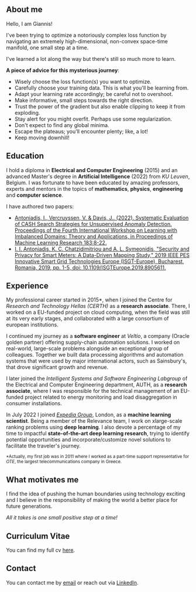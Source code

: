 ## About me

Hello, I am Giannis!

I've been trying to optimize a notoriously complex loss function by navigating an extremely high-dimensional, non-convex space-time manifold, one small step at a time.

I've learned a lot along the way but there's still so much more to learn.

**A piece of advice for this mysterious journey**:
- Wisely choose the loss function(s) you want to optimize.
- Carefully choose your training data. This is what you'll be learning from.
- Adapt your learning rate accordingly; be careful not to overshoot.
- Make informative, small steps towards the right direction.
- Trust the power of the gradient but also enable clipping to keep it from exploding.
- Stay alert for you might overfit. Perhaps use some regularization.
- Don't expect to find any global minima.
- Escape the plateaus; you'll encounter plenty; like, a lot!
- Keep moving downhill!

## Education

I hold a diploma in **Electrical and Computer Engineering** (2015) and an advanced Master's degree in **Artificial Intelligence** (2022) from *KU Leuven*, Belgium. I was fortunate to have been educated by amazing professors, experts and mentors in the topics of **mathematics**, **physics**, **engineering** and **computer science**.

I have authored two papers:
- [Antoniadis, I., Vercruyssen, V. \& Davis, J.. (2022). Systematic Evaluation of CASH Search Strategies for Unsupervised Anomaly Detection. Proceedings of the Fourth International Workshop on Learning with Imbalanced Domains: Theory and Applications, in Proceedings of Machine Learning Research 183:8-22.](https://proceedings.mlr.press/v183/antoniadis22a)
- [I. I. Antoniadis, K. C. Chatzidimitriou and A. L. Symeonidis, "Security and Privacy for Smart Meters: A Data-Driven Mapping Study," 2019 IEEE PES Innovative Smart Grid Technologies Europe (ISGT-Europe), Bucharest, Romania, 2019, pp. 1-5, doi: 10.1109/ISGTEurope.2019.8905611.](https://ieeexplore.ieee.org/document/8905611)

## Experience

My professional career started in 2015*, when I joined the Centre for *Research and Technology Hellas (CERTH)* as a **research associate**. There, I worked on a EU-funded project on cloud computing, when the field was still at its very early stages, and collaborated with a large consortium of european institutions.

I continued my journey as a **software engineer** at *Veltio*, a company (Oracle golden partner) offering supply-chain automation solutions. I worked on real-world, large-scale problems alongside an exceptional group of colleagues. Together we built data processing algorithms and automation systems that were used by major international actors, such as Sainsbury's, that drove significant growth and revenue.

I later joined the *Intelligent Systems and Software Engineering Labgroup* of the Electrical and Computer Engineering department, AUTH, as a **research associate**, where I was responsible for the technical management of an EU-funded project related to energy monitoring and load disaggregation in consumer installations.

In July 2022 I joined [*Expedia Group*](https://www.expediagroup.com/home/default.aspx), London, as a **machine learning scientist**. Being a member of the Relevance team, I work on xlarge-scale ranking problems using **deep learning**. I also devote a percentage of my time to impactful **state-of-the-art deep learning research**, trying to identify potential opportunities and incorporate/customize novel solutions to facilitate the traveler's journey.

<sub>*Actually, my first job was in 2011 where I worked as a part-time support representative for *OTE*, the largest telecommunications company in Greece.</sub>

## What motivates me

I find the idea of pushing the human boundaries using technology exciting and I believe in the responsibility of making the world a better place for future generations.

*All it takes is one small positive step at a time!*

## Curriculum Vitae 
You can find my full cv [here](https://www.dropbox.com/s/c6ekycx0iogy94o/Ioannis_Antoniadis_CV.pdf?dl=0).

## Contact
You can contact me by [email](mailto:johneegr@gmail.com) or reach out via [LinkedIn](https://www.linkedin.com/in/ioannis-antoniadis/).
